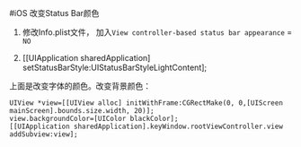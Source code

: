 #iOS 改变Status Bar颜色

1. 修改Info.plist文件， 加入`View controller-based status bar appearance` = `NO`

2. [[UIApplication sharedApplication] setStatusBarStyle:UIStatusBarStyleLightContent];

上面是改变字体的颜色。改变背景颜色：

```
UIView *view=[[UIView alloc] initWithFrame:CGRectMake(0, 0,[UIScreen mainScreen].bounds.size.width, 20)];
view.backgroundColor=[UIColor blackColor];
[[UIApplication sharedApplication].keyWindow.rootViewController.view addSubview:view];
```
